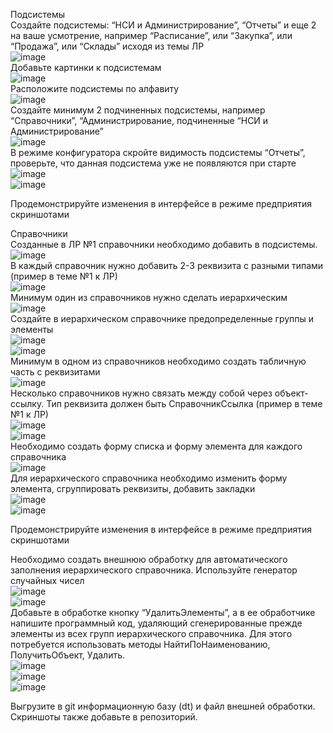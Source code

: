 Подсистемы  
Создайте подсистемы: “НСИ и Администрирование”, “Отчеты” и еще 2 на ваше усмотрение, например “Расписание”, или “Закупка”, или “Продажа”, или “Склады” исходя из темы ЛР  
![image](https://user-images.githubusercontent.com/107550671/218427728-35231c4f-4b1c-4c65-ad12-c58273c46932.png)  
Добавьте картинки к подсистемам  
![image](https://user-images.githubusercontent.com/107550671/218428363-32faeb31-bbd8-441b-9dde-f0d921127dcd.png)  
Расположите подсистемы по алфавиту  
![image](https://user-images.githubusercontent.com/107550671/218428489-ff3ee452-310a-4f41-b99c-27645f6ccc43.png)  
Создайте минимум 2 подчиненных подсистемы, например “Справочники”, “Администрирование, подчиненные “НСИ и Администрирование”  
![image](https://user-images.githubusercontent.com/107550671/218428655-07a54d80-d255-4762-9455-2f86bde57795.png)  
В режиме конфигуратора скройте видимость подсистемы “Отчеты”, проверьте, что данная подсистема уже не появляются при старте  
![image](https://user-images.githubusercontent.com/107550671/218428775-d8bbc4b8-3776-47b9-9d3b-193032075cd6.png)  
![image](https://user-images.githubusercontent.com/107550671/218428919-ed7824f3-49c7-4aa5-a7aa-6a1d101fd35d.png)  

Продемонстрируйте изменения в интерфейсе в режиме предприятия скриншотами   

Справочники  
Созданные в ЛР №1 справочники необходимо добавить в подсистемы.  
![image](https://user-images.githubusercontent.com/107550671/218429240-aa358cde-2537-4530-8803-aec7641c6596.png)  
В каждый справочник нужно добавить 2-3 реквизита с разными типами (пример в теме №1 к ЛР)  
![image](https://user-images.githubusercontent.com/107550671/218429875-605c8fec-b43a-4c4a-84a4-2208c12ed950.png)  
Минимум один из справочников нужно сделать иерархическим  
![image](https://user-images.githubusercontent.com/107550671/218430330-61fd0568-20dc-443e-b7f2-f1540838ae04.png)  
Создайте в иерархическом справочнике предопределенные группы и элементы  
![image](https://user-images.githubusercontent.com/107550671/218430947-c0a9cdca-f8cf-4105-9999-226f445fec95.png)  
![image](https://user-images.githubusercontent.com/107550671/218431369-80253e96-654d-402c-9667-dd5cb0d96daf.png)  
Минимум в одном из справочников необходимо создать табличную часть с реквизитами  
![image](https://user-images.githubusercontent.com/107550671/218431176-4acef018-98ca-4aa9-8326-a2f264f4e729.png)  
Несколько справочников нужно связать между собой через объект-ссылку. Тип реквизита должен быть СправочникСсылка (пример в теме №1 к ЛР)  
![image](https://user-images.githubusercontent.com/107550671/218432026-b192ef32-c59b-44c4-a9f8-fb4dd7a95c81.png)  
![image](https://user-images.githubusercontent.com/107550671/218432146-c94fe00d-5fe7-4c24-b8bd-1725427dc235.png)  
Необходимо создать форму списка и форму элемента для каждого справочника  
![image](https://user-images.githubusercontent.com/107550671/218432489-909b8d5c-95c5-4a9c-a214-0456379f66ba.png)  
Для иерархического справочника необходимо изменить форму элемента, сгруппировать реквизиты, добавить закладки  
![image](https://user-images.githubusercontent.com/107550671/218432894-1bf2bc4a-c3cb-46be-8712-c942c5338cca.png)  
![image](https://user-images.githubusercontent.com/107550671/218432982-c799642a-0cb3-4e14-9546-10dbe0008183.png)  
 
Продемонстрируйте изменения в интерфейсе в режиме предприятия скриншотами  


Необходимо создать внешнюю обработку для автоматического заполнения иерархического справочника. Используйте генератор случайных чисел  
![image](https://user-images.githubusercontent.com/107550671/218435131-df3b748c-18bc-411a-b80f-745ed8659fa2.png)  
![image](https://user-images.githubusercontent.com/107550671/218435455-877b2114-df6b-4748-9bab-9f45e0fc1783.png)  
Добавьте в обработке кнопку “УдалитьЭлементы”, а в ее обработчике напишите программный код, удаляющий сгенерированные прежде элементы из всех групп иерархического справочника. Для этого потребуется использовать методы НайтиПоНаименованию, ПолучитьОбъект, Удалить.  
![image](https://user-images.githubusercontent.com/107550671/218435804-6949308e-f74f-46d0-a735-c557fc4ef1d9.png)  
![image](https://user-images.githubusercontent.com/107550671/218435683-2075e49b-502b-4f64-96eb-017b486af003.png)  
![image](https://user-images.githubusercontent.com/107550671/218435763-e6f1f6f2-7af8-4886-a6bf-9602236d9ca1.png)  


Выгрузите в git информационную базу (dt) и файл внешней обработки. Скриншоты также добавьте в репозиторий.  
